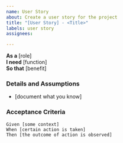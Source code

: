 ```yaml
---
name: User Story
about: Create a user story for the project
title: "[User Story] - <Title>"
labels: user story
assignees: 

---
```


**As a** [role]  
**I need** [function]  
**So that** [benefit]  
      
### Details and Assumptions
* [document what you know]      

### Acceptance Criteria     
```gherkin
Given [some context]
When [certain action is taken]
Then [the outcome of action is observed]

